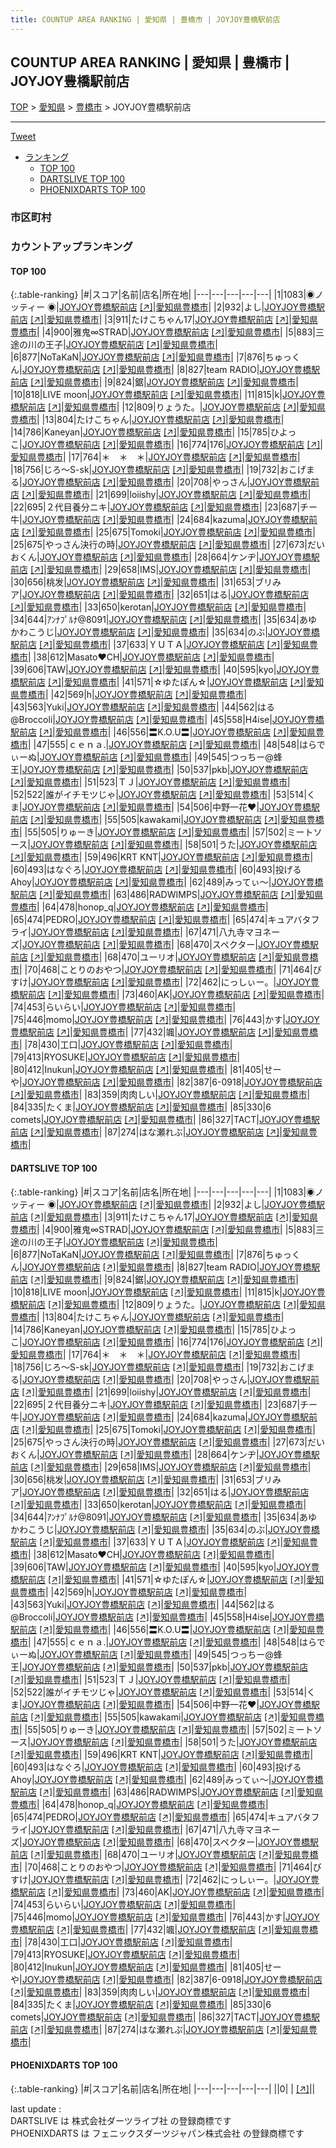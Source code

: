 ```yaml
---
title: COUNTUP AREA RANKING | 愛知県 | 豊橋市 | JOYJOY豊橋駅前店
---
```

## COUNTUP AREA RANKING | 愛知県 | 豊橋市 | JOYJOY豊橋駅前店

[TOP](/darts/rank/) > [愛知県](/darts/rank/愛知県/) > [豊橋市](/darts/rank/愛知県/豊橋市/) > JOYJOY豊橋駅前店

___

<a href="https://twitter.com/share?ref_src=twsrc%5Etfw" data-text="COUNTUP AREA RANKING | 愛知県豊橋市JOYJOY豊橋駅前店" class="twitter-share-button" data-hashtags="DARTSLIVE,PHOENIXDARTS,darts,ダーツ" data-show-count="false">Tweet</a>

* [ランキング](#カウントアップランキング)
    * [TOP 100](#top-100)
    * [DARTSLIVE TOP 100](#dartslive-top-100)
    * [PHOENIXDARTS TOP 100](#phoenixdarts-top-100)

### 市区町村

<ul>

</ul>

### カウントアップランキング

#### TOP 100



{:.table-ranking}
|#|スコア|名前|店名|所在地|
|---|---|---|---|---|
|1|1083|<span class="rank-name-dl">◉ノッティー ◉</span>|<a href="/darts/rank/shops/377e3b855608d3035f9f3321c1147265.html">JOYJOY豊橋駅前店</a> <a href="https://search.dartslive.com/jp/shop/377e3b855608d3035f9f3321c1147265">[↗]</a>|<a href="/darts/rank/愛知県/豊橋市">愛知県豊橋市</a>|
|2|932|<span class="rank-name-dl">よし</span>|<a href="/darts/rank/shops/377e3b855608d3035f9f3321c1147265.html">JOYJOY豊橋駅前店</a> <a href="https://search.dartslive.com/jp/shop/377e3b855608d3035f9f3321c1147265">[↗]</a>|<a href="/darts/rank/愛知県/豊橋市">愛知県豊橋市</a>|
|3|911|<span class="rank-name-dl">たけこちゃん17</span>|<a href="/darts/rank/shops/377e3b855608d3035f9f3321c1147265.html">JOYJOY豊橋駅前店</a> <a href="https://search.dartslive.com/jp/shop/377e3b855608d3035f9f3321c1147265">[↗]</a>|<a href="/darts/rank/愛知県/豊橋市">愛知県豊橋市</a>|
|4|900|<span class="rank-name-dl">雅鬼∞STRAD</span>|<a href="/darts/rank/shops/377e3b855608d3035f9f3321c1147265.html">JOYJOY豊橋駅前店</a> <a href="https://search.dartslive.com/jp/shop/377e3b855608d3035f9f3321c1147265">[↗]</a>|<a href="/darts/rank/愛知県/豊橋市">愛知県豊橋市</a>|
|5|883|<span class="rank-name-dl">三途の川の王子</span>|<a href="/darts/rank/shops/377e3b855608d3035f9f3321c1147265.html">JOYJOY豊橋駅前店</a> <a href="https://search.dartslive.com/jp/shop/377e3b855608d3035f9f3321c1147265">[↗]</a>|<a href="/darts/rank/愛知県/豊橋市">愛知県豊橋市</a>|
|6|877|<span class="rank-name-dl">NoTaKaN</span>|<a href="/darts/rank/shops/377e3b855608d3035f9f3321c1147265.html">JOYJOY豊橋駅前店</a> <a href="https://search.dartslive.com/jp/shop/377e3b855608d3035f9f3321c1147265">[↗]</a>|<a href="/darts/rank/愛知県/豊橋市">愛知県豊橋市</a>|
|7|876|<span class="rank-name-dl">ちゅっくん</span>|<a href="/darts/rank/shops/377e3b855608d3035f9f3321c1147265.html">JOYJOY豊橋駅前店</a> <a href="https://search.dartslive.com/jp/shop/377e3b855608d3035f9f3321c1147265">[↗]</a>|<a href="/darts/rank/愛知県/豊橋市">愛知県豊橋市</a>|
|8|827|<span class="rank-name-dl">team RADIO</span>|<a href="/darts/rank/shops/377e3b855608d3035f9f3321c1147265.html">JOYJOY豊橋駅前店</a> <a href="https://search.dartslive.com/jp/shop/377e3b855608d3035f9f3321c1147265">[↗]</a>|<a href="/darts/rank/愛知県/豊橋市">愛知県豊橋市</a>|
|9|824|<span class="rank-name-dl">鋸</span>|<a href="/darts/rank/shops/377e3b855608d3035f9f3321c1147265.html">JOYJOY豊橋駅前店</a> <a href="https://search.dartslive.com/jp/shop/377e3b855608d3035f9f3321c1147265">[↗]</a>|<a href="/darts/rank/愛知県/豊橋市">愛知県豊橋市</a>|
|10|818|<span class="rank-name-dl">LIVE moon</span>|<a href="/darts/rank/shops/377e3b855608d3035f9f3321c1147265.html">JOYJOY豊橋駅前店</a> <a href="https://search.dartslive.com/jp/shop/377e3b855608d3035f9f3321c1147265">[↗]</a>|<a href="/darts/rank/愛知県/豊橋市">愛知県豊橋市</a>|
|11|815|<span class="rank-name-dl">k</span>|<a href="/darts/rank/shops/377e3b855608d3035f9f3321c1147265.html">JOYJOY豊橋駅前店</a> <a href="https://search.dartslive.com/jp/shop/377e3b855608d3035f9f3321c1147265">[↗]</a>|<a href="/darts/rank/愛知県/豊橋市">愛知県豊橋市</a>|
|12|809|<span class="rank-name-dl">りょうた。</span>|<a href="/darts/rank/shops/377e3b855608d3035f9f3321c1147265.html">JOYJOY豊橋駅前店</a> <a href="https://search.dartslive.com/jp/shop/377e3b855608d3035f9f3321c1147265">[↗]</a>|<a href="/darts/rank/愛知県/豊橋市">愛知県豊橋市</a>|
|13|804|<span class="rank-name-dl">たけこちゃん</span>|<a href="/darts/rank/shops/377e3b855608d3035f9f3321c1147265.html">JOYJOY豊橋駅前店</a> <a href="https://search.dartslive.com/jp/shop/377e3b855608d3035f9f3321c1147265">[↗]</a>|<a href="/darts/rank/愛知県/豊橋市">愛知県豊橋市</a>|
|14|786|<span class="rank-name-dl">Kaneyan</span>|<a href="/darts/rank/shops/377e3b855608d3035f9f3321c1147265.html">JOYJOY豊橋駅前店</a> <a href="https://search.dartslive.com/jp/shop/377e3b855608d3035f9f3321c1147265">[↗]</a>|<a href="/darts/rank/愛知県/豊橋市">愛知県豊橋市</a>|
|15|785|<span class="rank-name-dl">ひよっこ</span>|<a href="/darts/rank/shops/377e3b855608d3035f9f3321c1147265.html">JOYJOY豊橋駅前店</a> <a href="https://search.dartslive.com/jp/shop/377e3b855608d3035f9f3321c1147265">[↗]</a>|<a href="/darts/rank/愛知県/豊橋市">愛知県豊橋市</a>|
|16|774|<span class="rank-name-dl">176</span>|<a href="/darts/rank/shops/377e3b855608d3035f9f3321c1147265.html">JOYJOY豊橋駅前店</a> <a href="https://search.dartslive.com/jp/shop/377e3b855608d3035f9f3321c1147265">[↗]</a>|<a href="/darts/rank/愛知県/豊橋市">愛知県豊橋市</a>|
|17|764|<span class="rank-name-dl">＊　＊　＊</span>|<a href="/darts/rank/shops/377e3b855608d3035f9f3321c1147265.html">JOYJOY豊橋駅前店</a> <a href="https://search.dartslive.com/jp/shop/377e3b855608d3035f9f3321c1147265">[↗]</a>|<a href="/darts/rank/愛知県/豊橋市">愛知県豊橋市</a>|
|18|756|<span class="rank-name-dl">じろ～S-sk</span>|<a href="/darts/rank/shops/377e3b855608d3035f9f3321c1147265.html">JOYJOY豊橋駅前店</a> <a href="https://search.dartslive.com/jp/shop/377e3b855608d3035f9f3321c1147265">[↗]</a>|<a href="/darts/rank/愛知県/豊橋市">愛知県豊橋市</a>|
|19|732|<span class="rank-name-dl">おこげまる</span>|<a href="/darts/rank/shops/377e3b855608d3035f9f3321c1147265.html">JOYJOY豊橋駅前店</a> <a href="https://search.dartslive.com/jp/shop/377e3b855608d3035f9f3321c1147265">[↗]</a>|<a href="/darts/rank/愛知県/豊橋市">愛知県豊橋市</a>|
|20|708|<span class="rank-name-dl">やっさん</span>|<a href="/darts/rank/shops/377e3b855608d3035f9f3321c1147265.html">JOYJOY豊橋駅前店</a> <a href="https://search.dartslive.com/jp/shop/377e3b855608d3035f9f3321c1147265">[↗]</a>|<a href="/darts/rank/愛知県/豊橋市">愛知県豊橋市</a>|
|21|699|<span class="rank-name-dl">loiishy</span>|<a href="/darts/rank/shops/377e3b855608d3035f9f3321c1147265.html">JOYJOY豊橋駅前店</a> <a href="https://search.dartslive.com/jp/shop/377e3b855608d3035f9f3321c1147265">[↗]</a>|<a href="/darts/rank/愛知県/豊橋市">愛知県豊橋市</a>|
|22|695|<span class="rank-name-dl">２代目養分ニキ</span>|<a href="/darts/rank/shops/377e3b855608d3035f9f3321c1147265.html">JOYJOY豊橋駅前店</a> <a href="https://search.dartslive.com/jp/shop/377e3b855608d3035f9f3321c1147265">[↗]</a>|<a href="/darts/rank/愛知県/豊橋市">愛知県豊橋市</a>|
|23|687|<span class="rank-name-dl">チー牛</span>|<a href="/darts/rank/shops/377e3b855608d3035f9f3321c1147265.html">JOYJOY豊橋駅前店</a> <a href="https://search.dartslive.com/jp/shop/377e3b855608d3035f9f3321c1147265">[↗]</a>|<a href="/darts/rank/愛知県/豊橋市">愛知県豊橋市</a>|
|24|684|<span class="rank-name-dl">kazuma</span>|<a href="/darts/rank/shops/377e3b855608d3035f9f3321c1147265.html">JOYJOY豊橋駅前店</a> <a href="https://search.dartslive.com/jp/shop/377e3b855608d3035f9f3321c1147265">[↗]</a>|<a href="/darts/rank/愛知県/豊橋市">愛知県豊橋市</a>|
|25|675|<span class="rank-name-dl">Tomoki</span>|<a href="/darts/rank/shops/377e3b855608d3035f9f3321c1147265.html">JOYJOY豊橋駅前店</a> <a href="https://search.dartslive.com/jp/shop/377e3b855608d3035f9f3321c1147265">[↗]</a>|<a href="/darts/rank/愛知県/豊橋市">愛知県豊橋市</a>|
|25|675|<span class="rank-name-dl">やっさん決行の時</span>|<a href="/darts/rank/shops/377e3b855608d3035f9f3321c1147265.html">JOYJOY豊橋駅前店</a> <a href="https://search.dartslive.com/jp/shop/377e3b855608d3035f9f3321c1147265">[↗]</a>|<a href="/darts/rank/愛知県/豊橋市">愛知県豊橋市</a>|
|27|673|<span class="rank-name-dl">だいおくん</span>|<a href="/darts/rank/shops/377e3b855608d3035f9f3321c1147265.html">JOYJOY豊橋駅前店</a> <a href="https://search.dartslive.com/jp/shop/377e3b855608d3035f9f3321c1147265">[↗]</a>|<a href="/darts/rank/愛知県/豊橋市">愛知県豊橋市</a>|
|28|664|<span class="rank-name-dl">ケンヂ</span>|<a href="/darts/rank/shops/377e3b855608d3035f9f3321c1147265.html">JOYJOY豊橋駅前店</a> <a href="https://search.dartslive.com/jp/shop/377e3b855608d3035f9f3321c1147265">[↗]</a>|<a href="/darts/rank/愛知県/豊橋市">愛知県豊橋市</a>|
|29|658|<span class="rank-name-dl">IMS</span>|<a href="/darts/rank/shops/377e3b855608d3035f9f3321c1147265.html">JOYJOY豊橋駅前店</a> <a href="https://search.dartslive.com/jp/shop/377e3b855608d3035f9f3321c1147265">[↗]</a>|<a href="/darts/rank/愛知県/豊橋市">愛知県豊橋市</a>|
|30|656|<span class="rank-name-dl">桃发</span>|<a href="/darts/rank/shops/377e3b855608d3035f9f3321c1147265.html">JOYJOY豊橋駅前店</a> <a href="https://search.dartslive.com/jp/shop/377e3b855608d3035f9f3321c1147265">[↗]</a>|<a href="/darts/rank/愛知県/豊橋市">愛知県豊橋市</a>|
|31|653|<span class="rank-name-dl">ブリみア</span>|<a href="/darts/rank/shops/377e3b855608d3035f9f3321c1147265.html">JOYJOY豊橋駅前店</a> <a href="https://search.dartslive.com/jp/shop/377e3b855608d3035f9f3321c1147265">[↗]</a>|<a href="/darts/rank/愛知県/豊橋市">愛知県豊橋市</a>|
|32|651|<span class="rank-name-dl">はる</span>|<a href="/darts/rank/shops/377e3b855608d3035f9f3321c1147265.html">JOYJOY豊橋駅前店</a> <a href="https://search.dartslive.com/jp/shop/377e3b855608d3035f9f3321c1147265">[↗]</a>|<a href="/darts/rank/愛知県/豊橋市">愛知県豊橋市</a>|
|33|650|<span class="rank-name-dl">kerotan</span>|<a href="/darts/rank/shops/377e3b855608d3035f9f3321c1147265.html">JOYJOY豊橋駅前店</a> <a href="https://search.dartslive.com/jp/shop/377e3b855608d3035f9f3321c1147265">[↗]</a>|<a href="/darts/rank/愛知県/豊橋市">愛知県豊橋市</a>|
|34|644|<span class="rank-name-dl">ｱﾝﾅﾌﾟﾙﾅ@8091</span>|<a href="/darts/rank/shops/377e3b855608d3035f9f3321c1147265.html">JOYJOY豊橋駅前店</a> <a href="https://search.dartslive.com/jp/shop/377e3b855608d3035f9f3321c1147265">[↗]</a>|<a href="/darts/rank/愛知県/豊橋市">愛知県豊橋市</a>|
|35|634|<span class="rank-name-dl">あゆかわこうじ</span>|<a href="/darts/rank/shops/377e3b855608d3035f9f3321c1147265.html">JOYJOY豊橋駅前店</a> <a href="https://search.dartslive.com/jp/shop/377e3b855608d3035f9f3321c1147265">[↗]</a>|<a href="/darts/rank/愛知県/豊橋市">愛知県豊橋市</a>|
|35|634|<span class="rank-name-dl">のぶ</span>|<a href="/darts/rank/shops/377e3b855608d3035f9f3321c1147265.html">JOYJOY豊橋駅前店</a> <a href="https://search.dartslive.com/jp/shop/377e3b855608d3035f9f3321c1147265">[↗]</a>|<a href="/darts/rank/愛知県/豊橋市">愛知県豊橋市</a>|
|37|633|<span class="rank-name-dl">ＹＵＴＡ</span>|<a href="/darts/rank/shops/377e3b855608d3035f9f3321c1147265.html">JOYJOY豊橋駅前店</a> <a href="https://search.dartslive.com/jp/shop/377e3b855608d3035f9f3321c1147265">[↗]</a>|<a href="/darts/rank/愛知県/豊橋市">愛知県豊橋市</a>|
|38|612|<span class="rank-name-dl">Masato❤CH</span>|<a href="/darts/rank/shops/377e3b855608d3035f9f3321c1147265.html">JOYJOY豊橋駅前店</a> <a href="https://search.dartslive.com/jp/shop/377e3b855608d3035f9f3321c1147265">[↗]</a>|<a href="/darts/rank/愛知県/豊橋市">愛知県豊橋市</a>|
|39|606|<span class="rank-name-dl">TAW</span>|<a href="/darts/rank/shops/377e3b855608d3035f9f3321c1147265.html">JOYJOY豊橋駅前店</a> <a href="https://search.dartslive.com/jp/shop/377e3b855608d3035f9f3321c1147265">[↗]</a>|<a href="/darts/rank/愛知県/豊橋市">愛知県豊橋市</a>|
|40|595|<span class="rank-name-dl">kyo</span>|<a href="/darts/rank/shops/377e3b855608d3035f9f3321c1147265.html">JOYJOY豊橋駅前店</a> <a href="https://search.dartslive.com/jp/shop/377e3b855608d3035f9f3321c1147265">[↗]</a>|<a href="/darts/rank/愛知県/豊橋市">愛知県豊橋市</a>|
|41|571|<span class="rank-name-dl">☆ゆたぽん☆</span>|<a href="/darts/rank/shops/377e3b855608d3035f9f3321c1147265.html">JOYJOY豊橋駅前店</a> <a href="https://search.dartslive.com/jp/shop/377e3b855608d3035f9f3321c1147265">[↗]</a>|<a href="/darts/rank/愛知県/豊橋市">愛知県豊橋市</a>|
|42|569|<span class="rank-name-dl">h</span>|<a href="/darts/rank/shops/377e3b855608d3035f9f3321c1147265.html">JOYJOY豊橋駅前店</a> <a href="https://search.dartslive.com/jp/shop/377e3b855608d3035f9f3321c1147265">[↗]</a>|<a href="/darts/rank/愛知県/豊橋市">愛知県豊橋市</a>|
|43|563|<span class="rank-name-dl">Yuki</span>|<a href="/darts/rank/shops/377e3b855608d3035f9f3321c1147265.html">JOYJOY豊橋駅前店</a> <a href="https://search.dartslive.com/jp/shop/377e3b855608d3035f9f3321c1147265">[↗]</a>|<a href="/darts/rank/愛知県/豊橋市">愛知県豊橋市</a>|
|44|562|<span class="rank-name-dl">はる@Broccoli</span>|<a href="/darts/rank/shops/377e3b855608d3035f9f3321c1147265.html">JOYJOY豊橋駅前店</a> <a href="https://search.dartslive.com/jp/shop/377e3b855608d3035f9f3321c1147265">[↗]</a>|<a href="/darts/rank/愛知県/豊橋市">愛知県豊橋市</a>|
|45|558|<span class="rank-name-dl">H4ise</span>|<a href="/darts/rank/shops/377e3b855608d3035f9f3321c1147265.html">JOYJOY豊橋駅前店</a> <a href="https://search.dartslive.com/jp/shop/377e3b855608d3035f9f3321c1147265">[↗]</a>|<a href="/darts/rank/愛知県/豊橋市">愛知県豊橋市</a>|
|46|556|<span class="rank-name-dl">〓K.O.U〓</span>|<a href="/darts/rank/shops/377e3b855608d3035f9f3321c1147265.html">JOYJOY豊橋駅前店</a> <a href="https://search.dartslive.com/jp/shop/377e3b855608d3035f9f3321c1147265">[↗]</a>|<a href="/darts/rank/愛知県/豊橋市">愛知県豊橋市</a>|
|47|555|<span class="rank-name-dl">ｃｅｎａ.</span>|<a href="/darts/rank/shops/377e3b855608d3035f9f3321c1147265.html">JOYJOY豊橋駅前店</a> <a href="https://search.dartslive.com/jp/shop/377e3b855608d3035f9f3321c1147265">[↗]</a>|<a href="/darts/rank/愛知県/豊橋市">愛知県豊橋市</a>|
|48|548|<span class="rank-name-dl">はらでぃーぬ</span>|<a href="/darts/rank/shops/377e3b855608d3035f9f3321c1147265.html">JOYJOY豊橋駅前店</a> <a href="https://search.dartslive.com/jp/shop/377e3b855608d3035f9f3321c1147265">[↗]</a>|<a href="/darts/rank/愛知県/豊橋市">愛知県豊橋市</a>|
|49|545|<span class="rank-name-dl">つっちー@蜂王</span>|<a href="/darts/rank/shops/377e3b855608d3035f9f3321c1147265.html">JOYJOY豊橋駅前店</a> <a href="https://search.dartslive.com/jp/shop/377e3b855608d3035f9f3321c1147265">[↗]</a>|<a href="/darts/rank/愛知県/豊橋市">愛知県豊橋市</a>|
|50|537|<span class="rank-name-dl">pkb</span>|<a href="/darts/rank/shops/377e3b855608d3035f9f3321c1147265.html">JOYJOY豊橋駅前店</a> <a href="https://search.dartslive.com/jp/shop/377e3b855608d3035f9f3321c1147265">[↗]</a>|<a href="/darts/rank/愛知県/豊橋市">愛知県豊橋市</a>|
|51|523|<span class="rank-name-dl">ＴＪ</span>|<a href="/darts/rank/shops/377e3b855608d3035f9f3321c1147265.html">JOYJOY豊橋駅前店</a> <a href="https://search.dartslive.com/jp/shop/377e3b855608d3035f9f3321c1147265">[↗]</a>|<a href="/darts/rank/愛知県/豊橋市">愛知県豊橋市</a>|
|52|522|<span class="rank-name-dl">誰がイチモツじゃ</span>|<a href="/darts/rank/shops/377e3b855608d3035f9f3321c1147265.html">JOYJOY豊橋駅前店</a> <a href="https://search.dartslive.com/jp/shop/377e3b855608d3035f9f3321c1147265">[↗]</a>|<a href="/darts/rank/愛知県/豊橋市">愛知県豊橋市</a>|
|53|514|<span class="rank-name-dl">くま</span>|<a href="/darts/rank/shops/377e3b855608d3035f9f3321c1147265.html">JOYJOY豊橋駅前店</a> <a href="https://search.dartslive.com/jp/shop/377e3b855608d3035f9f3321c1147265">[↗]</a>|<a href="/darts/rank/愛知県/豊橋市">愛知県豊橋市</a>|
|54|506|<span class="rank-name-dl">中野一花♥</span>|<a href="/darts/rank/shops/377e3b855608d3035f9f3321c1147265.html">JOYJOY豊橋駅前店</a> <a href="https://search.dartslive.com/jp/shop/377e3b855608d3035f9f3321c1147265">[↗]</a>|<a href="/darts/rank/愛知県/豊橋市">愛知県豊橋市</a>|
|55|505|<span class="rank-name-dl">kawakami</span>|<a href="/darts/rank/shops/377e3b855608d3035f9f3321c1147265.html">JOYJOY豊橋駅前店</a> <a href="https://search.dartslive.com/jp/shop/377e3b855608d3035f9f3321c1147265">[↗]</a>|<a href="/darts/rank/愛知県/豊橋市">愛知県豊橋市</a>|
|55|505|<span class="rank-name-dl">りゅーき</span>|<a href="/darts/rank/shops/377e3b855608d3035f9f3321c1147265.html">JOYJOY豊橋駅前店</a> <a href="https://search.dartslive.com/jp/shop/377e3b855608d3035f9f3321c1147265">[↗]</a>|<a href="/darts/rank/愛知県/豊橋市">愛知県豊橋市</a>|
|57|502|<span class="rank-name-dl">ミートソース</span>|<a href="/darts/rank/shops/377e3b855608d3035f9f3321c1147265.html">JOYJOY豊橋駅前店</a> <a href="https://search.dartslive.com/jp/shop/377e3b855608d3035f9f3321c1147265">[↗]</a>|<a href="/darts/rank/愛知県/豊橋市">愛知県豊橋市</a>|
|58|501|<span class="rank-name-dl">うた</span>|<a href="/darts/rank/shops/377e3b855608d3035f9f3321c1147265.html">JOYJOY豊橋駅前店</a> <a href="https://search.dartslive.com/jp/shop/377e3b855608d3035f9f3321c1147265">[↗]</a>|<a href="/darts/rank/愛知県/豊橋市">愛知県豊橋市</a>|
|59|496|<span class="rank-name-dl">KRT KNT</span>|<a href="/darts/rank/shops/377e3b855608d3035f9f3321c1147265.html">JOYJOY豊橋駅前店</a> <a href="https://search.dartslive.com/jp/shop/377e3b855608d3035f9f3321c1147265">[↗]</a>|<a href="/darts/rank/愛知県/豊橋市">愛知県豊橋市</a>|
|60|493|<span class="rank-name-dl">はなぐろ</span>|<a href="/darts/rank/shops/377e3b855608d3035f9f3321c1147265.html">JOYJOY豊橋駅前店</a> <a href="https://search.dartslive.com/jp/shop/377e3b855608d3035f9f3321c1147265">[↗]</a>|<a href="/darts/rank/愛知県/豊橋市">愛知県豊橋市</a>|
|60|493|<span class="rank-name-dl">投げるAhoy</span>|<a href="/darts/rank/shops/377e3b855608d3035f9f3321c1147265.html">JOYJOY豊橋駅前店</a> <a href="https://search.dartslive.com/jp/shop/377e3b855608d3035f9f3321c1147265">[↗]</a>|<a href="/darts/rank/愛知県/豊橋市">愛知県豊橋市</a>|
|62|489|<span class="rank-name-dl">みってぃ〜</span>|<a href="/darts/rank/shops/377e3b855608d3035f9f3321c1147265.html">JOYJOY豊橋駅前店</a> <a href="https://search.dartslive.com/jp/shop/377e3b855608d3035f9f3321c1147265">[↗]</a>|<a href="/darts/rank/愛知県/豊橋市">愛知県豊橋市</a>|
|63|486|<span class="rank-name-dl">RADWIMPS</span>|<a href="/darts/rank/shops/377e3b855608d3035f9f3321c1147265.html">JOYJOY豊橋駅前店</a> <a href="https://search.dartslive.com/jp/shop/377e3b855608d3035f9f3321c1147265">[↗]</a>|<a href="/darts/rank/愛知県/豊橋市">愛知県豊橋市</a>|
|64|478|<span class="rank-name-dl">honop_q</span>|<a href="/darts/rank/shops/377e3b855608d3035f9f3321c1147265.html">JOYJOY豊橋駅前店</a> <a href="https://search.dartslive.com/jp/shop/377e3b855608d3035f9f3321c1147265">[↗]</a>|<a href="/darts/rank/愛知県/豊橋市">愛知県豊橋市</a>|
|65|474|<span class="rank-name-dl">PEDRO</span>|<a href="/darts/rank/shops/377e3b855608d3035f9f3321c1147265.html">JOYJOY豊橋駅前店</a> <a href="https://search.dartslive.com/jp/shop/377e3b855608d3035f9f3321c1147265">[↗]</a>|<a href="/darts/rank/愛知県/豊橋市">愛知県豊橋市</a>|
|65|474|<span class="rank-name-dl">キュアバタフライ</span>|<a href="/darts/rank/shops/377e3b855608d3035f9f3321c1147265.html">JOYJOY豊橋駅前店</a> <a href="https://search.dartslive.com/jp/shop/377e3b855608d3035f9f3321c1147265">[↗]</a>|<a href="/darts/rank/愛知県/豊橋市">愛知県豊橋市</a>|
|67|471|<span class="rank-name-dl">八九寺マヨネーズ</span>|<a href="/darts/rank/shops/377e3b855608d3035f9f3321c1147265.html">JOYJOY豊橋駅前店</a> <a href="https://search.dartslive.com/jp/shop/377e3b855608d3035f9f3321c1147265">[↗]</a>|<a href="/darts/rank/愛知県/豊橋市">愛知県豊橋市</a>|
|68|470|<span class="rank-name-dl">スペクター</span>|<a href="/darts/rank/shops/377e3b855608d3035f9f3321c1147265.html">JOYJOY豊橋駅前店</a> <a href="https://search.dartslive.com/jp/shop/377e3b855608d3035f9f3321c1147265">[↗]</a>|<a href="/darts/rank/愛知県/豊橋市">愛知県豊橋市</a>|
|68|470|<span class="rank-name-dl">ユーリオ</span>|<a href="/darts/rank/shops/377e3b855608d3035f9f3321c1147265.html">JOYJOY豊橋駅前店</a> <a href="https://search.dartslive.com/jp/shop/377e3b855608d3035f9f3321c1147265">[↗]</a>|<a href="/darts/rank/愛知県/豊橋市">愛知県豊橋市</a>|
|70|468|<span class="rank-name-dl">ことりのおやつ</span>|<a href="/darts/rank/shops/377e3b855608d3035f9f3321c1147265.html">JOYJOY豊橋駅前店</a> <a href="https://search.dartslive.com/jp/shop/377e3b855608d3035f9f3321c1147265">[↗]</a>|<a href="/darts/rank/愛知県/豊橋市">愛知県豊橋市</a>|
|71|464|<span class="rank-name-dl">びすけ</span>|<a href="/darts/rank/shops/377e3b855608d3035f9f3321c1147265.html">JOYJOY豊橋駅前店</a> <a href="https://search.dartslive.com/jp/shop/377e3b855608d3035f9f3321c1147265">[↗]</a>|<a href="/darts/rank/愛知県/豊橋市">愛知県豊橋市</a>|
|72|462|<span class="rank-name-dl">にっしぃー。</span>|<a href="/darts/rank/shops/377e3b855608d3035f9f3321c1147265.html">JOYJOY豊橋駅前店</a> <a href="https://search.dartslive.com/jp/shop/377e3b855608d3035f9f3321c1147265">[↗]</a>|<a href="/darts/rank/愛知県/豊橋市">愛知県豊橋市</a>|
|73|460|<span class="rank-name-dl">AK</span>|<a href="/darts/rank/shops/377e3b855608d3035f9f3321c1147265.html">JOYJOY豊橋駅前店</a> <a href="https://search.dartslive.com/jp/shop/377e3b855608d3035f9f3321c1147265">[↗]</a>|<a href="/darts/rank/愛知県/豊橋市">愛知県豊橋市</a>|
|74|453|<span class="rank-name-dl">らいらい</span>|<a href="/darts/rank/shops/377e3b855608d3035f9f3321c1147265.html">JOYJOY豊橋駅前店</a> <a href="https://search.dartslive.com/jp/shop/377e3b855608d3035f9f3321c1147265">[↗]</a>|<a href="/darts/rank/愛知県/豊橋市">愛知県豊橋市</a>|
|75|446|<span class="rank-name-dl">momo</span>|<a href="/darts/rank/shops/377e3b855608d3035f9f3321c1147265.html">JOYJOY豊橋駅前店</a> <a href="https://search.dartslive.com/jp/shop/377e3b855608d3035f9f3321c1147265">[↗]</a>|<a href="/darts/rank/愛知県/豊橋市">愛知県豊橋市</a>|
|76|443|<span class="rank-name-dl">かす</span>|<a href="/darts/rank/shops/377e3b855608d3035f9f3321c1147265.html">JOYJOY豊橋駅前店</a> <a href="https://search.dartslive.com/jp/shop/377e3b855608d3035f9f3321c1147265">[↗]</a>|<a href="/darts/rank/愛知県/豊橋市">愛知県豊橋市</a>|
|77|432|<span class="rank-name-dl">颯</span>|<a href="/darts/rank/shops/377e3b855608d3035f9f3321c1147265.html">JOYJOY豊橋駅前店</a> <a href="https://search.dartslive.com/jp/shop/377e3b855608d3035f9f3321c1147265">[↗]</a>|<a href="/darts/rank/愛知県/豊橋市">愛知県豊橋市</a>|
|78|430|<span class="rank-name-dl">工口</span>|<a href="/darts/rank/shops/377e3b855608d3035f9f3321c1147265.html">JOYJOY豊橋駅前店</a> <a href="https://search.dartslive.com/jp/shop/377e3b855608d3035f9f3321c1147265">[↗]</a>|<a href="/darts/rank/愛知県/豊橋市">愛知県豊橋市</a>|
|79|413|<span class="rank-name-dl">RYOSUKE</span>|<a href="/darts/rank/shops/377e3b855608d3035f9f3321c1147265.html">JOYJOY豊橋駅前店</a> <a href="https://search.dartslive.com/jp/shop/377e3b855608d3035f9f3321c1147265">[↗]</a>|<a href="/darts/rank/愛知県/豊橋市">愛知県豊橋市</a>|
|80|412|<span class="rank-name-dl">Inukun</span>|<a href="/darts/rank/shops/377e3b855608d3035f9f3321c1147265.html">JOYJOY豊橋駅前店</a> <a href="https://search.dartslive.com/jp/shop/377e3b855608d3035f9f3321c1147265">[↗]</a>|<a href="/darts/rank/愛知県/豊橋市">愛知県豊橋市</a>|
|81|405|<span class="rank-name-dl">せーや</span>|<a href="/darts/rank/shops/377e3b855608d3035f9f3321c1147265.html">JOYJOY豊橋駅前店</a> <a href="https://search.dartslive.com/jp/shop/377e3b855608d3035f9f3321c1147265">[↗]</a>|<a href="/darts/rank/愛知県/豊橋市">愛知県豊橋市</a>|
|82|387|<span class="rank-name-dl">6-0918</span>|<a href="/darts/rank/shops/377e3b855608d3035f9f3321c1147265.html">JOYJOY豊橋駅前店</a> <a href="https://search.dartslive.com/jp/shop/377e3b855608d3035f9f3321c1147265">[↗]</a>|<a href="/darts/rank/愛知県/豊橋市">愛知県豊橋市</a>|
|83|359|<span class="rank-name-dl">肉肉しい</span>|<a href="/darts/rank/shops/377e3b855608d3035f9f3321c1147265.html">JOYJOY豊橋駅前店</a> <a href="https://search.dartslive.com/jp/shop/377e3b855608d3035f9f3321c1147265">[↗]</a>|<a href="/darts/rank/愛知県/豊橋市">愛知県豊橋市</a>|
|84|335|<span class="rank-name-dl">たくま</span>|<a href="/darts/rank/shops/377e3b855608d3035f9f3321c1147265.html">JOYJOY豊橋駅前店</a> <a href="https://search.dartslive.com/jp/shop/377e3b855608d3035f9f3321c1147265">[↗]</a>|<a href="/darts/rank/愛知県/豊橋市">愛知県豊橋市</a>|
|85|330|<span class="rank-name-dl">6 comets</span>|<a href="/darts/rank/shops/377e3b855608d3035f9f3321c1147265.html">JOYJOY豊橋駅前店</a> <a href="https://search.dartslive.com/jp/shop/377e3b855608d3035f9f3321c1147265">[↗]</a>|<a href="/darts/rank/愛知県/豊橋市">愛知県豊橋市</a>|
|86|327|<span class="rank-name-dl">TACT</span>|<a href="/darts/rank/shops/377e3b855608d3035f9f3321c1147265.html">JOYJOY豊橋駅前店</a> <a href="https://search.dartslive.com/jp/shop/377e3b855608d3035f9f3321c1147265">[↗]</a>|<a href="/darts/rank/愛知県/豊橋市">愛知県豊橋市</a>|
|87|274|<span class="rank-name-dl">はな瀬れぶ</span>|<a href="/darts/rank/shops/377e3b855608d3035f9f3321c1147265.html">JOYJOY豊橋駅前店</a> <a href="https://search.dartslive.com/jp/shop/377e3b855608d3035f9f3321c1147265">[↗]</a>|<a href="/darts/rank/愛知県/豊橋市">愛知県豊橋市</a>|


#### DARTSLIVE TOP 100



{:.table-ranking}
|#|スコア|名前|店名|所在地|
|---|---|---|---|---|
|1|1083|<span class="rank-name-dl">◉ノッティー ◉</span>|<a href="/darts/rank/shops/377e3b855608d3035f9f3321c1147265.html">JOYJOY豊橋駅前店</a> <a href="https://search.dartslive.com/jp/shop/377e3b855608d3035f9f3321c1147265">[↗]</a>|<a href="/darts/rank/愛知県/豊橋市">愛知県豊橋市</a>|
|2|932|<span class="rank-name-dl">よし</span>|<a href="/darts/rank/shops/377e3b855608d3035f9f3321c1147265.html">JOYJOY豊橋駅前店</a> <a href="https://search.dartslive.com/jp/shop/377e3b855608d3035f9f3321c1147265">[↗]</a>|<a href="/darts/rank/愛知県/豊橋市">愛知県豊橋市</a>|
|3|911|<span class="rank-name-dl">たけこちゃん17</span>|<a href="/darts/rank/shops/377e3b855608d3035f9f3321c1147265.html">JOYJOY豊橋駅前店</a> <a href="https://search.dartslive.com/jp/shop/377e3b855608d3035f9f3321c1147265">[↗]</a>|<a href="/darts/rank/愛知県/豊橋市">愛知県豊橋市</a>|
|4|900|<span class="rank-name-dl">雅鬼∞STRAD</span>|<a href="/darts/rank/shops/377e3b855608d3035f9f3321c1147265.html">JOYJOY豊橋駅前店</a> <a href="https://search.dartslive.com/jp/shop/377e3b855608d3035f9f3321c1147265">[↗]</a>|<a href="/darts/rank/愛知県/豊橋市">愛知県豊橋市</a>|
|5|883|<span class="rank-name-dl">三途の川の王子</span>|<a href="/darts/rank/shops/377e3b855608d3035f9f3321c1147265.html">JOYJOY豊橋駅前店</a> <a href="https://search.dartslive.com/jp/shop/377e3b855608d3035f9f3321c1147265">[↗]</a>|<a href="/darts/rank/愛知県/豊橋市">愛知県豊橋市</a>|
|6|877|<span class="rank-name-dl">NoTaKaN</span>|<a href="/darts/rank/shops/377e3b855608d3035f9f3321c1147265.html">JOYJOY豊橋駅前店</a> <a href="https://search.dartslive.com/jp/shop/377e3b855608d3035f9f3321c1147265">[↗]</a>|<a href="/darts/rank/愛知県/豊橋市">愛知県豊橋市</a>|
|7|876|<span class="rank-name-dl">ちゅっくん</span>|<a href="/darts/rank/shops/377e3b855608d3035f9f3321c1147265.html">JOYJOY豊橋駅前店</a> <a href="https://search.dartslive.com/jp/shop/377e3b855608d3035f9f3321c1147265">[↗]</a>|<a href="/darts/rank/愛知県/豊橋市">愛知県豊橋市</a>|
|8|827|<span class="rank-name-dl">team RADIO</span>|<a href="/darts/rank/shops/377e3b855608d3035f9f3321c1147265.html">JOYJOY豊橋駅前店</a> <a href="https://search.dartslive.com/jp/shop/377e3b855608d3035f9f3321c1147265">[↗]</a>|<a href="/darts/rank/愛知県/豊橋市">愛知県豊橋市</a>|
|9|824|<span class="rank-name-dl">鋸</span>|<a href="/darts/rank/shops/377e3b855608d3035f9f3321c1147265.html">JOYJOY豊橋駅前店</a> <a href="https://search.dartslive.com/jp/shop/377e3b855608d3035f9f3321c1147265">[↗]</a>|<a href="/darts/rank/愛知県/豊橋市">愛知県豊橋市</a>|
|10|818|<span class="rank-name-dl">LIVE moon</span>|<a href="/darts/rank/shops/377e3b855608d3035f9f3321c1147265.html">JOYJOY豊橋駅前店</a> <a href="https://search.dartslive.com/jp/shop/377e3b855608d3035f9f3321c1147265">[↗]</a>|<a href="/darts/rank/愛知県/豊橋市">愛知県豊橋市</a>|
|11|815|<span class="rank-name-dl">k</span>|<a href="/darts/rank/shops/377e3b855608d3035f9f3321c1147265.html">JOYJOY豊橋駅前店</a> <a href="https://search.dartslive.com/jp/shop/377e3b855608d3035f9f3321c1147265">[↗]</a>|<a href="/darts/rank/愛知県/豊橋市">愛知県豊橋市</a>|
|12|809|<span class="rank-name-dl">りょうた。</span>|<a href="/darts/rank/shops/377e3b855608d3035f9f3321c1147265.html">JOYJOY豊橋駅前店</a> <a href="https://search.dartslive.com/jp/shop/377e3b855608d3035f9f3321c1147265">[↗]</a>|<a href="/darts/rank/愛知県/豊橋市">愛知県豊橋市</a>|
|13|804|<span class="rank-name-dl">たけこちゃん</span>|<a href="/darts/rank/shops/377e3b855608d3035f9f3321c1147265.html">JOYJOY豊橋駅前店</a> <a href="https://search.dartslive.com/jp/shop/377e3b855608d3035f9f3321c1147265">[↗]</a>|<a href="/darts/rank/愛知県/豊橋市">愛知県豊橋市</a>|
|14|786|<span class="rank-name-dl">Kaneyan</span>|<a href="/darts/rank/shops/377e3b855608d3035f9f3321c1147265.html">JOYJOY豊橋駅前店</a> <a href="https://search.dartslive.com/jp/shop/377e3b855608d3035f9f3321c1147265">[↗]</a>|<a href="/darts/rank/愛知県/豊橋市">愛知県豊橋市</a>|
|15|785|<span class="rank-name-dl">ひよっこ</span>|<a href="/darts/rank/shops/377e3b855608d3035f9f3321c1147265.html">JOYJOY豊橋駅前店</a> <a href="https://search.dartslive.com/jp/shop/377e3b855608d3035f9f3321c1147265">[↗]</a>|<a href="/darts/rank/愛知県/豊橋市">愛知県豊橋市</a>|
|16|774|<span class="rank-name-dl">176</span>|<a href="/darts/rank/shops/377e3b855608d3035f9f3321c1147265.html">JOYJOY豊橋駅前店</a> <a href="https://search.dartslive.com/jp/shop/377e3b855608d3035f9f3321c1147265">[↗]</a>|<a href="/darts/rank/愛知県/豊橋市">愛知県豊橋市</a>|
|17|764|<span class="rank-name-dl">＊　＊　＊</span>|<a href="/darts/rank/shops/377e3b855608d3035f9f3321c1147265.html">JOYJOY豊橋駅前店</a> <a href="https://search.dartslive.com/jp/shop/377e3b855608d3035f9f3321c1147265">[↗]</a>|<a href="/darts/rank/愛知県/豊橋市">愛知県豊橋市</a>|
|18|756|<span class="rank-name-dl">じろ～S-sk</span>|<a href="/darts/rank/shops/377e3b855608d3035f9f3321c1147265.html">JOYJOY豊橋駅前店</a> <a href="https://search.dartslive.com/jp/shop/377e3b855608d3035f9f3321c1147265">[↗]</a>|<a href="/darts/rank/愛知県/豊橋市">愛知県豊橋市</a>|
|19|732|<span class="rank-name-dl">おこげまる</span>|<a href="/darts/rank/shops/377e3b855608d3035f9f3321c1147265.html">JOYJOY豊橋駅前店</a> <a href="https://search.dartslive.com/jp/shop/377e3b855608d3035f9f3321c1147265">[↗]</a>|<a href="/darts/rank/愛知県/豊橋市">愛知県豊橋市</a>|
|20|708|<span class="rank-name-dl">やっさん</span>|<a href="/darts/rank/shops/377e3b855608d3035f9f3321c1147265.html">JOYJOY豊橋駅前店</a> <a href="https://search.dartslive.com/jp/shop/377e3b855608d3035f9f3321c1147265">[↗]</a>|<a href="/darts/rank/愛知県/豊橋市">愛知県豊橋市</a>|
|21|699|<span class="rank-name-dl">loiishy</span>|<a href="/darts/rank/shops/377e3b855608d3035f9f3321c1147265.html">JOYJOY豊橋駅前店</a> <a href="https://search.dartslive.com/jp/shop/377e3b855608d3035f9f3321c1147265">[↗]</a>|<a href="/darts/rank/愛知県/豊橋市">愛知県豊橋市</a>|
|22|695|<span class="rank-name-dl">２代目養分ニキ</span>|<a href="/darts/rank/shops/377e3b855608d3035f9f3321c1147265.html">JOYJOY豊橋駅前店</a> <a href="https://search.dartslive.com/jp/shop/377e3b855608d3035f9f3321c1147265">[↗]</a>|<a href="/darts/rank/愛知県/豊橋市">愛知県豊橋市</a>|
|23|687|<span class="rank-name-dl">チー牛</span>|<a href="/darts/rank/shops/377e3b855608d3035f9f3321c1147265.html">JOYJOY豊橋駅前店</a> <a href="https://search.dartslive.com/jp/shop/377e3b855608d3035f9f3321c1147265">[↗]</a>|<a href="/darts/rank/愛知県/豊橋市">愛知県豊橋市</a>|
|24|684|<span class="rank-name-dl">kazuma</span>|<a href="/darts/rank/shops/377e3b855608d3035f9f3321c1147265.html">JOYJOY豊橋駅前店</a> <a href="https://search.dartslive.com/jp/shop/377e3b855608d3035f9f3321c1147265">[↗]</a>|<a href="/darts/rank/愛知県/豊橋市">愛知県豊橋市</a>|
|25|675|<span class="rank-name-dl">Tomoki</span>|<a href="/darts/rank/shops/377e3b855608d3035f9f3321c1147265.html">JOYJOY豊橋駅前店</a> <a href="https://search.dartslive.com/jp/shop/377e3b855608d3035f9f3321c1147265">[↗]</a>|<a href="/darts/rank/愛知県/豊橋市">愛知県豊橋市</a>|
|25|675|<span class="rank-name-dl">やっさん決行の時</span>|<a href="/darts/rank/shops/377e3b855608d3035f9f3321c1147265.html">JOYJOY豊橋駅前店</a> <a href="https://search.dartslive.com/jp/shop/377e3b855608d3035f9f3321c1147265">[↗]</a>|<a href="/darts/rank/愛知県/豊橋市">愛知県豊橋市</a>|
|27|673|<span class="rank-name-dl">だいおくん</span>|<a href="/darts/rank/shops/377e3b855608d3035f9f3321c1147265.html">JOYJOY豊橋駅前店</a> <a href="https://search.dartslive.com/jp/shop/377e3b855608d3035f9f3321c1147265">[↗]</a>|<a href="/darts/rank/愛知県/豊橋市">愛知県豊橋市</a>|
|28|664|<span class="rank-name-dl">ケンヂ</span>|<a href="/darts/rank/shops/377e3b855608d3035f9f3321c1147265.html">JOYJOY豊橋駅前店</a> <a href="https://search.dartslive.com/jp/shop/377e3b855608d3035f9f3321c1147265">[↗]</a>|<a href="/darts/rank/愛知県/豊橋市">愛知県豊橋市</a>|
|29|658|<span class="rank-name-dl">IMS</span>|<a href="/darts/rank/shops/377e3b855608d3035f9f3321c1147265.html">JOYJOY豊橋駅前店</a> <a href="https://search.dartslive.com/jp/shop/377e3b855608d3035f9f3321c1147265">[↗]</a>|<a href="/darts/rank/愛知県/豊橋市">愛知県豊橋市</a>|
|30|656|<span class="rank-name-dl">桃发</span>|<a href="/darts/rank/shops/377e3b855608d3035f9f3321c1147265.html">JOYJOY豊橋駅前店</a> <a href="https://search.dartslive.com/jp/shop/377e3b855608d3035f9f3321c1147265">[↗]</a>|<a href="/darts/rank/愛知県/豊橋市">愛知県豊橋市</a>|
|31|653|<span class="rank-name-dl">ブリみア</span>|<a href="/darts/rank/shops/377e3b855608d3035f9f3321c1147265.html">JOYJOY豊橋駅前店</a> <a href="https://search.dartslive.com/jp/shop/377e3b855608d3035f9f3321c1147265">[↗]</a>|<a href="/darts/rank/愛知県/豊橋市">愛知県豊橋市</a>|
|32|651|<span class="rank-name-dl">はる</span>|<a href="/darts/rank/shops/377e3b855608d3035f9f3321c1147265.html">JOYJOY豊橋駅前店</a> <a href="https://search.dartslive.com/jp/shop/377e3b855608d3035f9f3321c1147265">[↗]</a>|<a href="/darts/rank/愛知県/豊橋市">愛知県豊橋市</a>|
|33|650|<span class="rank-name-dl">kerotan</span>|<a href="/darts/rank/shops/377e3b855608d3035f9f3321c1147265.html">JOYJOY豊橋駅前店</a> <a href="https://search.dartslive.com/jp/shop/377e3b855608d3035f9f3321c1147265">[↗]</a>|<a href="/darts/rank/愛知県/豊橋市">愛知県豊橋市</a>|
|34|644|<span class="rank-name-dl">ｱﾝﾅﾌﾟﾙﾅ@8091</span>|<a href="/darts/rank/shops/377e3b855608d3035f9f3321c1147265.html">JOYJOY豊橋駅前店</a> <a href="https://search.dartslive.com/jp/shop/377e3b855608d3035f9f3321c1147265">[↗]</a>|<a href="/darts/rank/愛知県/豊橋市">愛知県豊橋市</a>|
|35|634|<span class="rank-name-dl">あゆかわこうじ</span>|<a href="/darts/rank/shops/377e3b855608d3035f9f3321c1147265.html">JOYJOY豊橋駅前店</a> <a href="https://search.dartslive.com/jp/shop/377e3b855608d3035f9f3321c1147265">[↗]</a>|<a href="/darts/rank/愛知県/豊橋市">愛知県豊橋市</a>|
|35|634|<span class="rank-name-dl">のぶ</span>|<a href="/darts/rank/shops/377e3b855608d3035f9f3321c1147265.html">JOYJOY豊橋駅前店</a> <a href="https://search.dartslive.com/jp/shop/377e3b855608d3035f9f3321c1147265">[↗]</a>|<a href="/darts/rank/愛知県/豊橋市">愛知県豊橋市</a>|
|37|633|<span class="rank-name-dl">ＹＵＴＡ</span>|<a href="/darts/rank/shops/377e3b855608d3035f9f3321c1147265.html">JOYJOY豊橋駅前店</a> <a href="https://search.dartslive.com/jp/shop/377e3b855608d3035f9f3321c1147265">[↗]</a>|<a href="/darts/rank/愛知県/豊橋市">愛知県豊橋市</a>|
|38|612|<span class="rank-name-dl">Masato❤CH</span>|<a href="/darts/rank/shops/377e3b855608d3035f9f3321c1147265.html">JOYJOY豊橋駅前店</a> <a href="https://search.dartslive.com/jp/shop/377e3b855608d3035f9f3321c1147265">[↗]</a>|<a href="/darts/rank/愛知県/豊橋市">愛知県豊橋市</a>|
|39|606|<span class="rank-name-dl">TAW</span>|<a href="/darts/rank/shops/377e3b855608d3035f9f3321c1147265.html">JOYJOY豊橋駅前店</a> <a href="https://search.dartslive.com/jp/shop/377e3b855608d3035f9f3321c1147265">[↗]</a>|<a href="/darts/rank/愛知県/豊橋市">愛知県豊橋市</a>|
|40|595|<span class="rank-name-dl">kyo</span>|<a href="/darts/rank/shops/377e3b855608d3035f9f3321c1147265.html">JOYJOY豊橋駅前店</a> <a href="https://search.dartslive.com/jp/shop/377e3b855608d3035f9f3321c1147265">[↗]</a>|<a href="/darts/rank/愛知県/豊橋市">愛知県豊橋市</a>|
|41|571|<span class="rank-name-dl">☆ゆたぽん☆</span>|<a href="/darts/rank/shops/377e3b855608d3035f9f3321c1147265.html">JOYJOY豊橋駅前店</a> <a href="https://search.dartslive.com/jp/shop/377e3b855608d3035f9f3321c1147265">[↗]</a>|<a href="/darts/rank/愛知県/豊橋市">愛知県豊橋市</a>|
|42|569|<span class="rank-name-dl">h</span>|<a href="/darts/rank/shops/377e3b855608d3035f9f3321c1147265.html">JOYJOY豊橋駅前店</a> <a href="https://search.dartslive.com/jp/shop/377e3b855608d3035f9f3321c1147265">[↗]</a>|<a href="/darts/rank/愛知県/豊橋市">愛知県豊橋市</a>|
|43|563|<span class="rank-name-dl">Yuki</span>|<a href="/darts/rank/shops/377e3b855608d3035f9f3321c1147265.html">JOYJOY豊橋駅前店</a> <a href="https://search.dartslive.com/jp/shop/377e3b855608d3035f9f3321c1147265">[↗]</a>|<a href="/darts/rank/愛知県/豊橋市">愛知県豊橋市</a>|
|44|562|<span class="rank-name-dl">はる@Broccoli</span>|<a href="/darts/rank/shops/377e3b855608d3035f9f3321c1147265.html">JOYJOY豊橋駅前店</a> <a href="https://search.dartslive.com/jp/shop/377e3b855608d3035f9f3321c1147265">[↗]</a>|<a href="/darts/rank/愛知県/豊橋市">愛知県豊橋市</a>|
|45|558|<span class="rank-name-dl">H4ise</span>|<a href="/darts/rank/shops/377e3b855608d3035f9f3321c1147265.html">JOYJOY豊橋駅前店</a> <a href="https://search.dartslive.com/jp/shop/377e3b855608d3035f9f3321c1147265">[↗]</a>|<a href="/darts/rank/愛知県/豊橋市">愛知県豊橋市</a>|
|46|556|<span class="rank-name-dl">〓K.O.U〓</span>|<a href="/darts/rank/shops/377e3b855608d3035f9f3321c1147265.html">JOYJOY豊橋駅前店</a> <a href="https://search.dartslive.com/jp/shop/377e3b855608d3035f9f3321c1147265">[↗]</a>|<a href="/darts/rank/愛知県/豊橋市">愛知県豊橋市</a>|
|47|555|<span class="rank-name-dl">ｃｅｎａ.</span>|<a href="/darts/rank/shops/377e3b855608d3035f9f3321c1147265.html">JOYJOY豊橋駅前店</a> <a href="https://search.dartslive.com/jp/shop/377e3b855608d3035f9f3321c1147265">[↗]</a>|<a href="/darts/rank/愛知県/豊橋市">愛知県豊橋市</a>|
|48|548|<span class="rank-name-dl">はらでぃーぬ</span>|<a href="/darts/rank/shops/377e3b855608d3035f9f3321c1147265.html">JOYJOY豊橋駅前店</a> <a href="https://search.dartslive.com/jp/shop/377e3b855608d3035f9f3321c1147265">[↗]</a>|<a href="/darts/rank/愛知県/豊橋市">愛知県豊橋市</a>|
|49|545|<span class="rank-name-dl">つっちー@蜂王</span>|<a href="/darts/rank/shops/377e3b855608d3035f9f3321c1147265.html">JOYJOY豊橋駅前店</a> <a href="https://search.dartslive.com/jp/shop/377e3b855608d3035f9f3321c1147265">[↗]</a>|<a href="/darts/rank/愛知県/豊橋市">愛知県豊橋市</a>|
|50|537|<span class="rank-name-dl">pkb</span>|<a href="/darts/rank/shops/377e3b855608d3035f9f3321c1147265.html">JOYJOY豊橋駅前店</a> <a href="https://search.dartslive.com/jp/shop/377e3b855608d3035f9f3321c1147265">[↗]</a>|<a href="/darts/rank/愛知県/豊橋市">愛知県豊橋市</a>|
|51|523|<span class="rank-name-dl">ＴＪ</span>|<a href="/darts/rank/shops/377e3b855608d3035f9f3321c1147265.html">JOYJOY豊橋駅前店</a> <a href="https://search.dartslive.com/jp/shop/377e3b855608d3035f9f3321c1147265">[↗]</a>|<a href="/darts/rank/愛知県/豊橋市">愛知県豊橋市</a>|
|52|522|<span class="rank-name-dl">誰がイチモツじゃ</span>|<a href="/darts/rank/shops/377e3b855608d3035f9f3321c1147265.html">JOYJOY豊橋駅前店</a> <a href="https://search.dartslive.com/jp/shop/377e3b855608d3035f9f3321c1147265">[↗]</a>|<a href="/darts/rank/愛知県/豊橋市">愛知県豊橋市</a>|
|53|514|<span class="rank-name-dl">くま</span>|<a href="/darts/rank/shops/377e3b855608d3035f9f3321c1147265.html">JOYJOY豊橋駅前店</a> <a href="https://search.dartslive.com/jp/shop/377e3b855608d3035f9f3321c1147265">[↗]</a>|<a href="/darts/rank/愛知県/豊橋市">愛知県豊橋市</a>|
|54|506|<span class="rank-name-dl">中野一花♥</span>|<a href="/darts/rank/shops/377e3b855608d3035f9f3321c1147265.html">JOYJOY豊橋駅前店</a> <a href="https://search.dartslive.com/jp/shop/377e3b855608d3035f9f3321c1147265">[↗]</a>|<a href="/darts/rank/愛知県/豊橋市">愛知県豊橋市</a>|
|55|505|<span class="rank-name-dl">kawakami</span>|<a href="/darts/rank/shops/377e3b855608d3035f9f3321c1147265.html">JOYJOY豊橋駅前店</a> <a href="https://search.dartslive.com/jp/shop/377e3b855608d3035f9f3321c1147265">[↗]</a>|<a href="/darts/rank/愛知県/豊橋市">愛知県豊橋市</a>|
|55|505|<span class="rank-name-dl">りゅーき</span>|<a href="/darts/rank/shops/377e3b855608d3035f9f3321c1147265.html">JOYJOY豊橋駅前店</a> <a href="https://search.dartslive.com/jp/shop/377e3b855608d3035f9f3321c1147265">[↗]</a>|<a href="/darts/rank/愛知県/豊橋市">愛知県豊橋市</a>|
|57|502|<span class="rank-name-dl">ミートソース</span>|<a href="/darts/rank/shops/377e3b855608d3035f9f3321c1147265.html">JOYJOY豊橋駅前店</a> <a href="https://search.dartslive.com/jp/shop/377e3b855608d3035f9f3321c1147265">[↗]</a>|<a href="/darts/rank/愛知県/豊橋市">愛知県豊橋市</a>|
|58|501|<span class="rank-name-dl">うた</span>|<a href="/darts/rank/shops/377e3b855608d3035f9f3321c1147265.html">JOYJOY豊橋駅前店</a> <a href="https://search.dartslive.com/jp/shop/377e3b855608d3035f9f3321c1147265">[↗]</a>|<a href="/darts/rank/愛知県/豊橋市">愛知県豊橋市</a>|
|59|496|<span class="rank-name-dl">KRT KNT</span>|<a href="/darts/rank/shops/377e3b855608d3035f9f3321c1147265.html">JOYJOY豊橋駅前店</a> <a href="https://search.dartslive.com/jp/shop/377e3b855608d3035f9f3321c1147265">[↗]</a>|<a href="/darts/rank/愛知県/豊橋市">愛知県豊橋市</a>|
|60|493|<span class="rank-name-dl">はなぐろ</span>|<a href="/darts/rank/shops/377e3b855608d3035f9f3321c1147265.html">JOYJOY豊橋駅前店</a> <a href="https://search.dartslive.com/jp/shop/377e3b855608d3035f9f3321c1147265">[↗]</a>|<a href="/darts/rank/愛知県/豊橋市">愛知県豊橋市</a>|
|60|493|<span class="rank-name-dl">投げるAhoy</span>|<a href="/darts/rank/shops/377e3b855608d3035f9f3321c1147265.html">JOYJOY豊橋駅前店</a> <a href="https://search.dartslive.com/jp/shop/377e3b855608d3035f9f3321c1147265">[↗]</a>|<a href="/darts/rank/愛知県/豊橋市">愛知県豊橋市</a>|
|62|489|<span class="rank-name-dl">みってぃ〜</span>|<a href="/darts/rank/shops/377e3b855608d3035f9f3321c1147265.html">JOYJOY豊橋駅前店</a> <a href="https://search.dartslive.com/jp/shop/377e3b855608d3035f9f3321c1147265">[↗]</a>|<a href="/darts/rank/愛知県/豊橋市">愛知県豊橋市</a>|
|63|486|<span class="rank-name-dl">RADWIMPS</span>|<a href="/darts/rank/shops/377e3b855608d3035f9f3321c1147265.html">JOYJOY豊橋駅前店</a> <a href="https://search.dartslive.com/jp/shop/377e3b855608d3035f9f3321c1147265">[↗]</a>|<a href="/darts/rank/愛知県/豊橋市">愛知県豊橋市</a>|
|64|478|<span class="rank-name-dl">honop_q</span>|<a href="/darts/rank/shops/377e3b855608d3035f9f3321c1147265.html">JOYJOY豊橋駅前店</a> <a href="https://search.dartslive.com/jp/shop/377e3b855608d3035f9f3321c1147265">[↗]</a>|<a href="/darts/rank/愛知県/豊橋市">愛知県豊橋市</a>|
|65|474|<span class="rank-name-dl">PEDRO</span>|<a href="/darts/rank/shops/377e3b855608d3035f9f3321c1147265.html">JOYJOY豊橋駅前店</a> <a href="https://search.dartslive.com/jp/shop/377e3b855608d3035f9f3321c1147265">[↗]</a>|<a href="/darts/rank/愛知県/豊橋市">愛知県豊橋市</a>|
|65|474|<span class="rank-name-dl">キュアバタフライ</span>|<a href="/darts/rank/shops/377e3b855608d3035f9f3321c1147265.html">JOYJOY豊橋駅前店</a> <a href="https://search.dartslive.com/jp/shop/377e3b855608d3035f9f3321c1147265">[↗]</a>|<a href="/darts/rank/愛知県/豊橋市">愛知県豊橋市</a>|
|67|471|<span class="rank-name-dl">八九寺マヨネーズ</span>|<a href="/darts/rank/shops/377e3b855608d3035f9f3321c1147265.html">JOYJOY豊橋駅前店</a> <a href="https://search.dartslive.com/jp/shop/377e3b855608d3035f9f3321c1147265">[↗]</a>|<a href="/darts/rank/愛知県/豊橋市">愛知県豊橋市</a>|
|68|470|<span class="rank-name-dl">スペクター</span>|<a href="/darts/rank/shops/377e3b855608d3035f9f3321c1147265.html">JOYJOY豊橋駅前店</a> <a href="https://search.dartslive.com/jp/shop/377e3b855608d3035f9f3321c1147265">[↗]</a>|<a href="/darts/rank/愛知県/豊橋市">愛知県豊橋市</a>|
|68|470|<span class="rank-name-dl">ユーリオ</span>|<a href="/darts/rank/shops/377e3b855608d3035f9f3321c1147265.html">JOYJOY豊橋駅前店</a> <a href="https://search.dartslive.com/jp/shop/377e3b855608d3035f9f3321c1147265">[↗]</a>|<a href="/darts/rank/愛知県/豊橋市">愛知県豊橋市</a>|
|70|468|<span class="rank-name-dl">ことりのおやつ</span>|<a href="/darts/rank/shops/377e3b855608d3035f9f3321c1147265.html">JOYJOY豊橋駅前店</a> <a href="https://search.dartslive.com/jp/shop/377e3b855608d3035f9f3321c1147265">[↗]</a>|<a href="/darts/rank/愛知県/豊橋市">愛知県豊橋市</a>|
|71|464|<span class="rank-name-dl">びすけ</span>|<a href="/darts/rank/shops/377e3b855608d3035f9f3321c1147265.html">JOYJOY豊橋駅前店</a> <a href="https://search.dartslive.com/jp/shop/377e3b855608d3035f9f3321c1147265">[↗]</a>|<a href="/darts/rank/愛知県/豊橋市">愛知県豊橋市</a>|
|72|462|<span class="rank-name-dl">にっしぃー。</span>|<a href="/darts/rank/shops/377e3b855608d3035f9f3321c1147265.html">JOYJOY豊橋駅前店</a> <a href="https://search.dartslive.com/jp/shop/377e3b855608d3035f9f3321c1147265">[↗]</a>|<a href="/darts/rank/愛知県/豊橋市">愛知県豊橋市</a>|
|73|460|<span class="rank-name-dl">AK</span>|<a href="/darts/rank/shops/377e3b855608d3035f9f3321c1147265.html">JOYJOY豊橋駅前店</a> <a href="https://search.dartslive.com/jp/shop/377e3b855608d3035f9f3321c1147265">[↗]</a>|<a href="/darts/rank/愛知県/豊橋市">愛知県豊橋市</a>|
|74|453|<span class="rank-name-dl">らいらい</span>|<a href="/darts/rank/shops/377e3b855608d3035f9f3321c1147265.html">JOYJOY豊橋駅前店</a> <a href="https://search.dartslive.com/jp/shop/377e3b855608d3035f9f3321c1147265">[↗]</a>|<a href="/darts/rank/愛知県/豊橋市">愛知県豊橋市</a>|
|75|446|<span class="rank-name-dl">momo</span>|<a href="/darts/rank/shops/377e3b855608d3035f9f3321c1147265.html">JOYJOY豊橋駅前店</a> <a href="https://search.dartslive.com/jp/shop/377e3b855608d3035f9f3321c1147265">[↗]</a>|<a href="/darts/rank/愛知県/豊橋市">愛知県豊橋市</a>|
|76|443|<span class="rank-name-dl">かす</span>|<a href="/darts/rank/shops/377e3b855608d3035f9f3321c1147265.html">JOYJOY豊橋駅前店</a> <a href="https://search.dartslive.com/jp/shop/377e3b855608d3035f9f3321c1147265">[↗]</a>|<a href="/darts/rank/愛知県/豊橋市">愛知県豊橋市</a>|
|77|432|<span class="rank-name-dl">颯</span>|<a href="/darts/rank/shops/377e3b855608d3035f9f3321c1147265.html">JOYJOY豊橋駅前店</a> <a href="https://search.dartslive.com/jp/shop/377e3b855608d3035f9f3321c1147265">[↗]</a>|<a href="/darts/rank/愛知県/豊橋市">愛知県豊橋市</a>|
|78|430|<span class="rank-name-dl">工口</span>|<a href="/darts/rank/shops/377e3b855608d3035f9f3321c1147265.html">JOYJOY豊橋駅前店</a> <a href="https://search.dartslive.com/jp/shop/377e3b855608d3035f9f3321c1147265">[↗]</a>|<a href="/darts/rank/愛知県/豊橋市">愛知県豊橋市</a>|
|79|413|<span class="rank-name-dl">RYOSUKE</span>|<a href="/darts/rank/shops/377e3b855608d3035f9f3321c1147265.html">JOYJOY豊橋駅前店</a> <a href="https://search.dartslive.com/jp/shop/377e3b855608d3035f9f3321c1147265">[↗]</a>|<a href="/darts/rank/愛知県/豊橋市">愛知県豊橋市</a>|
|80|412|<span class="rank-name-dl">Inukun</span>|<a href="/darts/rank/shops/377e3b855608d3035f9f3321c1147265.html">JOYJOY豊橋駅前店</a> <a href="https://search.dartslive.com/jp/shop/377e3b855608d3035f9f3321c1147265">[↗]</a>|<a href="/darts/rank/愛知県/豊橋市">愛知県豊橋市</a>|
|81|405|<span class="rank-name-dl">せーや</span>|<a href="/darts/rank/shops/377e3b855608d3035f9f3321c1147265.html">JOYJOY豊橋駅前店</a> <a href="https://search.dartslive.com/jp/shop/377e3b855608d3035f9f3321c1147265">[↗]</a>|<a href="/darts/rank/愛知県/豊橋市">愛知県豊橋市</a>|
|82|387|<span class="rank-name-dl">6-0918</span>|<a href="/darts/rank/shops/377e3b855608d3035f9f3321c1147265.html">JOYJOY豊橋駅前店</a> <a href="https://search.dartslive.com/jp/shop/377e3b855608d3035f9f3321c1147265">[↗]</a>|<a href="/darts/rank/愛知県/豊橋市">愛知県豊橋市</a>|
|83|359|<span class="rank-name-dl">肉肉しい</span>|<a href="/darts/rank/shops/377e3b855608d3035f9f3321c1147265.html">JOYJOY豊橋駅前店</a> <a href="https://search.dartslive.com/jp/shop/377e3b855608d3035f9f3321c1147265">[↗]</a>|<a href="/darts/rank/愛知県/豊橋市">愛知県豊橋市</a>|
|84|335|<span class="rank-name-dl">たくま</span>|<a href="/darts/rank/shops/377e3b855608d3035f9f3321c1147265.html">JOYJOY豊橋駅前店</a> <a href="https://search.dartslive.com/jp/shop/377e3b855608d3035f9f3321c1147265">[↗]</a>|<a href="/darts/rank/愛知県/豊橋市">愛知県豊橋市</a>|
|85|330|<span class="rank-name-dl">6 comets</span>|<a href="/darts/rank/shops/377e3b855608d3035f9f3321c1147265.html">JOYJOY豊橋駅前店</a> <a href="https://search.dartslive.com/jp/shop/377e3b855608d3035f9f3321c1147265">[↗]</a>|<a href="/darts/rank/愛知県/豊橋市">愛知県豊橋市</a>|
|86|327|<span class="rank-name-dl">TACT</span>|<a href="/darts/rank/shops/377e3b855608d3035f9f3321c1147265.html">JOYJOY豊橋駅前店</a> <a href="https://search.dartslive.com/jp/shop/377e3b855608d3035f9f3321c1147265">[↗]</a>|<a href="/darts/rank/愛知県/豊橋市">愛知県豊橋市</a>|
|87|274|<span class="rank-name-dl">はな瀬れぶ</span>|<a href="/darts/rank/shops/377e3b855608d3035f9f3321c1147265.html">JOYJOY豊橋駅前店</a> <a href="https://search.dartslive.com/jp/shop/377e3b855608d3035f9f3321c1147265">[↗]</a>|<a href="/darts/rank/愛知県/豊橋市">愛知県豊橋市</a>|


#### PHOENIXDARTS TOP 100



{:.table-ranking}
|#|スコア|名前|店名|所在地|
|---|---|---|---|---|
||0|<span class="rank-name-dl"> </span>|<a href="/darts/rank/shops/.html"></a> <a href="">[↗]</a>|<a href="/darts/rank//"></a>|


<div class="footer border-top border-gray-light mt-5 pt-3 text-right text-gray">
    last update : <span style="font-weight: italic" id="foot_last_modified"></span><br />
    DARTSLIVE は 株式会社ダーツライブ社 の登録商標です<br />
    PHOENIXDARTS は フェニックスダーツジャパン株式会社 の登録商標です<br />
</div>

<script src="https://cdnjs.cloudflare.com/ajax/libs/jquery.tablesorter/2.31.3/js/jquery.tablesorter.min.js" integrity="sha512-qzgd5cYSZcosqpzpn7zF2ZId8f/8CHmFKZ8j7mU4OUXTNRd5g+ZHBPsgKEwoqxCtdQvExE5LprwwPAgoicguNg==" crossorigin="anonymous" referrerpolicy="no-referrer"></script>
<link rel="stylesheet" href="https://cdnjs.cloudflare.com/ajax/libs/jquery.tablesorter/2.31.3/css/theme.default.min.css" integrity="sha512-wghhOJkjQX0Lh3NSWvNKeZ0ZpNn+SPVXX1Qyc9OCaogADktxrBiBdKGDoqVUOyhStvMBmJQ8ZdMHiR3wuEq8+w==" crossorigin="anonymous" referrerpolicy="no-referrer" />
<script>
$(function() {
    $(".table-ranking").tablesorter({sortList:[[0, 0]]});
    $("#foot_last_modified").text(formatDate(new Date(document.lastModified), 'yyyy-MM-dd HH:mm:ss'));
});
</script>

<script async src="https://platform.twitter.com/widgets.js" charset="utf-8"></script>